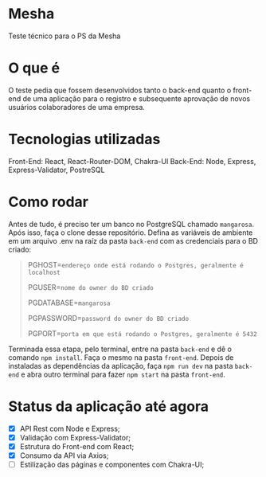 # Mesha
Teste técnico para o PS da Mesha

# O que é
O teste pedia que fossem desenvolvidos tanto o back-end quanto o front-end de uma aplicação para o registro e subsequente aprovação de novos usuários colaboradores de uma empresa.

# Tecnologias utilizadas
Front-End: React, React-Router-DOM, Chakra-UI
Back-End: Node, Express, Express-Validator, PostreSQL

# Como rodar
Antes de tudo, é preciso ter um banco no PostgreSQL chamado `mangarosa`. 
Após isso, faça o clone desse repositório. Defina as variáveis de ambiente em um arquivo .env na raíz da pasta `back-end` com as credenciais para o BD criado:
> PGHOST=`endereço onde está rodando o Postgres, geralmente é localhost`
> 
> PGUSER=`nome do owner do BD criado`
>
> PGDATABASE=`mangarosa`
> 
> PGPASSWORD=`password do owner do BD criado`
>
> PGPORT=`porta em que está rodando o Postgres, geralmente é 5432`
  
Terminada essa etapa, pelo terminal, entre na pasta `back-end` e dê o comando `npm install`. Faça o mesmo na pasta `front-end`.
Depois de instaladas as dependências da aplicação, faça `npm run dev` na pasta `back-end` e abra outro terminal para fazer `npm start` na pasta `front-end`.

# Status da aplicação até agora

- [x] API Rest com Node e Express;
- [x] Validação com Express-Validator;
- [x] Estrutura do Front-end com React;
- [x] Consumo da API via Axios;
- [ ] Estilização das páginas e componentes com Chakra-UI;
